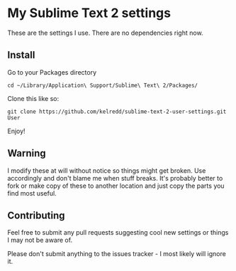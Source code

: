 # My Sublime Text 2 settings

These are the settings I use.  There are no dependencies right now.

## Install

Go to your Packages directory

	cd ~/Library/Application\ Support/Sublime\ Text\ 2/Packages/


Clone this like so:

	git clone https://github.com/kelredd/sublime-text-2-user-settings.git User


Enjoy!

## Warning

I modify these at will without notice so things might get broken.  Use accordingly and don't blame me when stuff breaks.  It's probably better to fork or make copy of these to another location and just copy the parts you find most useful.

## Contributing

Feel free to submit any pull requests suggesting cool new settings or things I may not be aware of.

Please don't submit anything to the issues tracker - I most likely will ignore it.
